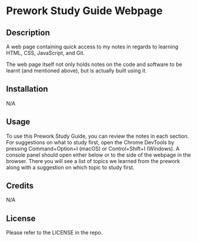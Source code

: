 # Prework Study Guide Webpage

## Description

A web page containing quick access to my notes in regards to learning  HTML, CSS, JavaScript, and Git.

The web page itself not only holds notes on the code and software to be learnt (and mentioned above), but is actually built using it.

## Installation

N/A

## Usage

To use this Prework Study Guide, you can review the notes in each section. For suggestions on what to study first, open the Chrome DevTools by pressing Command+Option+I (macOS) or Control+Shift+I (Windows). A console panel should open either below or to the side of the webpage in the browser. There you will see a list of topics we learned from the prework along with a suggestion on which topic to study first.

## Credits

N/A

## License

Please refer to the LICENSE in the repo.
